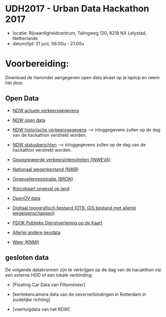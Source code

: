 # UDH2017 - Urban Data Hackathon 2017
+ locatie: Rijvaardigheidcentrum, Talingweg 120, 8218 NX Lelystad, Netherlands
+ datum/tijd: 21 juni, 09.00u - 21.00u

# Voorbereiding:
Download de hieronder aangegeven open data alvast op je laptop en neem het door. 

## Open Data 
+ [NDW actuele verkeersgegevens](https://data.overheid.nl/data/dataset/ndw-actuele-verkeersgegevens)

+ [NDW open data](http://opendata.ndw.nu/)

+ [NDW historische verkeersgegevens](http://ndw.kxa.nl) --> inloggegevens zullen op de dag van de hackathon verstrekt worden.

+ [NDW statusberichten](http://sb-ndw.kxa.nl) --> inloggegevens zullen op de dag van de hackathon verstrekt worden.

+ [Geaggregeerde verkeersintensiteiten (INWEVA)](https://nis.rijkswaterstaat.nl/SASPortal/navigate.do)

+ [Nationaal wegenbestand (NWB)](https://data.overheid.nl/data/dataset/nationaal-wegen-bestand-wegen-wegvakken)

+ [Ongevallenregistratie (BRON)](https://data.overheid.nl/data/dataset/verkeersongevallen-bestand-geregistreerde-ongevallen-nederland)

+ [Risicokaart ongeval op land](https://data.overheid.nl/data/dataset/ongeval-op-land)

+ [OpenOV data](http://data.openov.nl)

+ [Digitaal topografisch bestand (DTB, GIS bestand met allerlei wegeigenschappen)](https://www.rijkswaterstaat.nl/apps/geoservices/geodata/dmc/dtb/)

+ [PDOK Publieke Dienstverlening op de Kaart](https://www.pdok.nl/)

+ [Allerlei andere geodata](https://www.rijkswaterstaat.nl/apps/geoservices/geodata/dmc/)

+ [Weer (KNMI)](https://data.knmi.nl/datasets)

 
 ## gesloten data
 De volgende databronnen zijn te verkrijgen op de dag van de hacakthon via een externe HDD of een lokale verbinding:
 + [Floating Car Data van Flitsmeister]
 
 + [kentekencamera data van de oeververbindingen in Rotterdam in zuidelijke richting]
 
 + [voertuigdata van het RDW]
